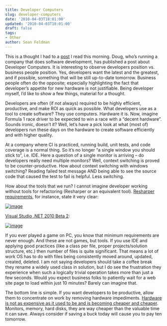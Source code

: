 ```yaml
---
title: Developer Computers
slug: developer-computers
date: '2010-04-03T18:01:00'
updated: '2010-04-03T18:01:00'
draft: false
tags:
- Other
author: Sean Feldman
---
```



This is a thought I had to a [post](http://dougwagner.typepad.com/weblog/2010/04/new-developer-computers.html) I read this morning. Doug, who’s running a company that does software development, has published a post about Developer Computers. It is interesting to observe developers position vs. business people position. Yes, developers want the latest and the greatest, and if possible, something that will be still up-to-date tomorrow. Business people often do the opposite; especially highlighting the fact that developer’s appetite for new hardware is not justifiable. Being developer myself, I’d like to show a few things, material for a thought.

Developers are often (if not always) required to be highly efficient, productive, and make ROI as quick as possible. What developers use as a tool to create software? They use computers. Hardware it is. Now, imagine Formula 1 race driver to be expected to win a race with a “decent hardware”. Sounds ironic, doesn’t it? Well, let’s have a pick look at what (most of) developers run these days on the hardware to create software efficiently and with higher quality.

At a company where CI is practiced, running build, unit tests, and code coverage is a normal thing. So it’s no longer “a single window you should stick to”, i.e. IDE. Here a question of a single monitor is arriving – do developers really need multiple monitors? Well, context switching is proved to be counter-productive. How about context switching with windows switching? Reading failed test message AND being able to see the source code that caused the test to fail is helpful. Less switching.

How about the tools that we run? I cannot imagine developer working without tools for refactoring (Resharper or an equivalent tool). [Resharper requirements](http://www.jetbrains.com/resharper/download/), for instance, state it very clear:

[![image](https://aspblogs.blob.core.windows.net/media/sfeldman/Media/image_thumb_01484B62.png "image")](https://aspblogs.blob.core.windows.net/media/sfeldman/Media/image_062AFF1E.png)

[Visual Studio .NET 2010 Beta 2](http://www.microsoft.com/downloads/details.aspx?FamilyID=dc333ac8-596d-41e3-ba6c-84264e761b81&displaylang=en):

[![image](https://aspblogs.blob.core.windows.net/media/sfeldman/Media/image_thumb_2C234025.png "image")](https://aspblogs.blob.core.windows.net/media/sfeldman/Media/image_4A01C426.png)

If you ever played a game on PC, you know that minimum requirements are never enough. And these are not games, but tools. If you use IDE and applying good practices (like a class per file, proper projects/solution structure, etc.) then number of files is quite significant. That means a lot of work OS has to do with files being consistently moved around, updated, created, deleted. I am not saying developers should take a coffee break they rename a widely used class in solution, but I do see the frustration they experience when such a logically trivial operation takes more than just a few seconds. Would you expect business folks to patiently wait for a web site page to load within just 10 minutes? Barely can imagine that.

The bottom line is simple. If you want developers to be productive, allow them to concentrate on work by removing hardware impediments. [Hardware is not as expensive as it used to be and is becoming cheaper and cheaper](http://en.wikipedia.org/wiki/Moore%27s_law). Monitors, memory, hard disks, they are way cheaper than the valuable time it can save. Always consider if saving a buck today will cause you to pay ten tomorrow.


